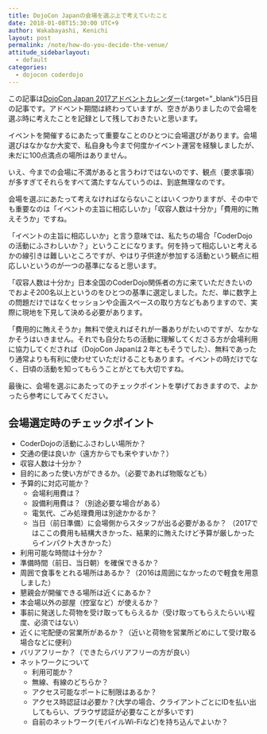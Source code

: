 ```yaml
---
title: DojoCon Japanの会場を選ぶ上で考えていたこと
date: 2018-01-08T15:30:00 UTC+9
author: Wakabayashi, Kenichi
layout: post
permalink: /note/how-do-you-decide-the-venue/
attitude_sidebarlayout:
  - default
categories:
  - dojocon coderdojo
---
```

この記事は[DojoCon Japan 2017アドベントカレンダー](https://adventar.org/calendars/2476){:target="_blank"}5日目の記事です。アドベント期間は終わっていますが、空きがありましたので会場を選ぶ時に考えたことを記録として残しておきたいと思います。

イベントを開催するにあたって重要なことのひとつに会場選びがあります。会場選びはなかなか大変で、私自身も今まで何度かイベント運営を経験しましたが、未だに100点満点の場所はありません。

いえ、今までの会場に不満があると言うわけではないのです、観点（要求事項）が多すぎてそれらをすべて満たすなんていうのは、到底無理なのです。

会場を選ぶにあたって考えなければならないことはいくつかりますが、その中でも重要なのは「イベントの主旨に相応しいか」「収容人数は十分か」「費用的に賄えそうか」ですね。

「イベントの主旨に相応しいか」と言う意味では、私たちの場合「CoderDojoの活動にふさわしいか？」ということになります。何を持って相応しいと考えるかの線引きは難しいところですが、やはり子供達が参加する活動という観点に相応しいというのが一つの基準になると思います。

「収容人数は十分か」日本全国のCoderDojo関係者の方に来ていただきたいのでおよそ200名以上というのをひとつの基準に選定しました。ただ、単に数字上の問題だけではなくセッションや企画スペースの取り方などもありますので、実際に現地を下見して決める必要があります。

「費用的に賄えそうか」無料で使えればそれが一番ありがたいのですが、なかなかそうはいきません。それでも自分たちの活動に理解してくださる方が会場利用に協力してくだされば（DojoCon Japanは２年ともそうでした）、無料であったり通常よりも有利に使わせていただけることもあります。イベントの時だけでなく、日頃の活動を知ってもらうことがとても大切ですね。

最後に、会場を選ぶにあたってのチェックポイントを挙げておきますので、よかったら参考にしてみてください。

## 会場選定時のチェックポイント

- CoderDojoの活動にふさわしい場所か？
- 交通の便は良いか（遠方からでも来やすいか？）
- 収容人数は十分か？
- 目的にあった使い方ができるか。（必要であれば物販なども）
- 予算的に対応可能か？
  - 会場利用費は？
  - 設備利用費は？（別途必要な場合がある）
  - 電気代、ごみ処理費用は別途かかるか？
  - 当日（前日準備）に会場側からスタッフが出る必要があるか？
    （2017ではここの費用も結構大きかった、結果的に賄えたけど予算が厳しかったらインパクト大きかった）
- 利用可能な時間は十分か？
- 準備時間（前日、当日朝）を確保できるか？
- 周囲で食事をとれる場所はあるか？（2016は周囲になかったので軽食を用意しました）
- 懇親会が開催できる場所は近くにあるか？
- 本会場以外の部屋（控室など）が使えるか？
- 事前に発送した荷物を受け取ってもらえるか（受け取ってもらえたらいい程度、必須ではない）
- 近くに宅配便の営業所があるか？（近いと荷物を営業所どめにして受け取る場合などに便利）
- バリアフリーか？（できたらバリアフリーの方が良い）
- ネットワークについて
  - 利用可能か？
  - 無線、有線のどちらか？
  - アクセス可能なポートに制限はあるか？
  - アクセス時認証は必要か？(大学の場合、クライアントごとにIDを払い出してもらい、ブラウザ認証が必要なことが多いです)
  - 自前のネットワーク(モバイルWi-Fiなど)を持ち込んでよいか？
